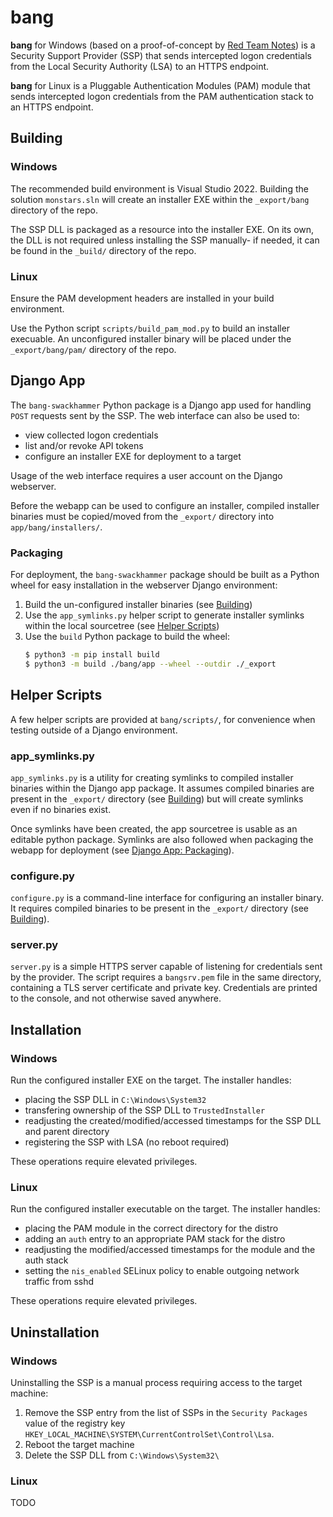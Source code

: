 # bang

**bang** for Windows (based on a proof-of-concept by [Red Team Notes](https://www.ired.team/offensive-security/credential-access-and-credential-dumping/intercepting-logon-credentials-via-custom-security-support-provider-and-authentication-package)) is a Security Support Provider (SSP) that sends intercepted logon credentials from the Local Security Authority (LSA) to an HTTPS endpoint.

**bang** for Linux is a Pluggable Authentication Modules (PAM) module that sends intercepted logon credentials from the PAM authentication stack to an HTTPS endpoint.


## Building

### Windows
The recommended build environment is Visual Studio 2022. Building the solution `monstars.sln` will create an installer EXE within the `_export/bang` directory of the repo.

The SSP DLL is packaged as a resource into the installer EXE. On its own, the DLL is not required unless installing the SSP manually- if needed, it can be found in the `_build/` directory of the repo.

### Linux
Ensure the PAM development headers are installed in your build environment.

Use the Python script `scripts/build_pam_mod.py` to build an installer execuable. An unconfigured installer binary will be placed under the `_export/bang/pam/` directory of the repo.


## Django App

The `bang-swackhammer` Python package is a Django app used for handling `POST` requests sent by the SSP. The web interface can also be used to:
* view collected logon credentials
* list and/or revoke API tokens
* configure an installer EXE for deployment to a target

Usage of the web interface requires a user account on the Django webserver.

Before the webapp can be used to configure an installer, compiled installer binaries must be copied/moved from the `_export/` directory into `app/bang/installers/`.

### Packaging

For deployment, the `bang-swackhammer` package should be built as a Python wheel for easy installation in the webserver Django environment:
1. Build the un-configured installer binaries (see [Building](#building))
1. Use the `app_symlinks.py` helper script to generate installer symlinks within the local sourcetree (see [Helper Scripts](#app_symlinkspy))
1. Use the `build` Python package to build the wheel:
    ```bash
    $ python3 -m pip install build
    $ python3 -m build ./bang/app --wheel --outdir ./_export
    ```


## Helper Scripts

A few helper scripts are provided at `bang/scripts/`, for convenience when testing outside of a Django environment.

### app_symlinks.py
`app_symlinks.py` is a utility for creating symlinks to compiled installer binaries within the Django app package. It assumes compiled binaries are present in the `_export/` directory (see [Building](#building)) but will create symlinks even if no binaries exist.

Once symlinks have been created, the app sourcetree is usable as an editable python package. Symlinks are also followed when packaging the webapp for deployment (see [Django App: Packaging](#packaging)).

### configure.py
`configure.py` is a command-line interface for configuring an installer binary. It requires compiled binaries to be present in the `_export/` directory (see [Building](#building)).

### server.py
`server.py` is a simple HTTPS server capable of listening for credentials sent by the provider. The script requires a `bangsrv.pem` file in the same directory, containing a TLS server certificate and private key. Credentials are printed to the console, and not otherwise saved anywhere.


## Installation

### Windows
Run the configured installer EXE on the target. The installer handles:
* placing the SSP DLL in `C:\Windows\System32`
* transfering ownership of the SSP DLL to `TrustedInstaller`
* readjusting the created/modified/accessed timestamps for the SSP DLL and parent directory
* registering the SSP with LSA (no reboot required)

These operations require elevated privileges.

### Linux
Run the configured installer executable on the target. The installer handles:
* placing the PAM module in the correct directory for the distro
* adding an `auth` entry to an appropriate PAM stack for the distro
* readjusting the modified/accessed timestamps for the module and the auth stack
* setting the `nis_enabled` SELinux policy to enable outgoing network traffic from sshd

These operations require elevated privileges.

## Uninstallation

### Windows
Uninstalling the SSP is a manual process requiring access to the target machine:
1. Remove the SSP entry from the list of SSPs in the `Security Packages` value of the registry key `HKEY_LOCAL_MACHINE\SYSTEM\CurrentControlSet\Control\Lsa`.
2. Reboot the target machine
3. Delete the SSP DLL from `C:\Windows\System32\`

### Linux
TODO